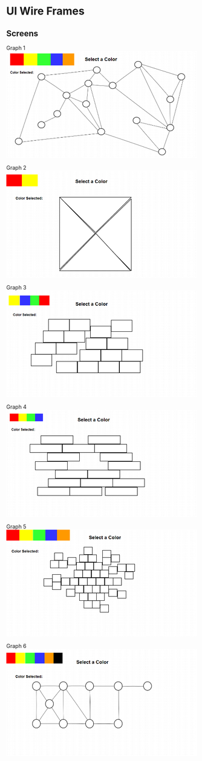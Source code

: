 # UI Wire Frames

## Screens
Graph 1
![Graph 1](Graph%231.PNG)

Graph 2
![Graph 2](Graph%232.PNG)

Graph 3
![Graph 3](Graph%233.PNG)

Graph 4
![Graph 4](Graph%234.PNG)

Graph 5
![Graph 5](Graph%235.PNG)

Graph 6
![Graph 6](Graph%236.PNG)

